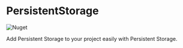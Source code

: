 # PersistentStorage

![Nuget](https://img.shields.io/nuget/v/Garamia.PersistentStorage?style=for-the-badge)

Add Persistent Storage to your project easily with Persistent Storage.

